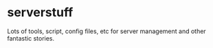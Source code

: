 # serverstuff
Lots of tools, script, config files, etc for server management and other fantastic stories.
